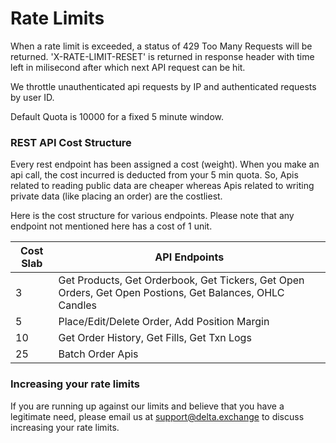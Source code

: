 # Rate Limits

When a rate limit is exceeded, a status of 429 Too Many Requests will be returned.
'X-RATE-LIMIT-RESET' is returned in response header with time left in milisecond
after which next API request can be hit. 

We throttle unauthenticated api requests by IP and authenticated requests by user ID. 

Default Quota is 10000 for a fixed 5 minute window.

### REST API Cost Structure
Every rest endpoint has been assigned a cost (weight). When you make an api call, the cost incurred is deducted from your 5 min quota. So, Apis related to reading public data are cheaper whereas Apis related to writing private data (like placing an order) are the costliest. 

Here is the cost structure for various endpoints. Please note that any endpoint not mentioned here has a cost of 1 unit.

Cost Slab|API Endpoints
--|--
3| Get Products, Get Orderbook, Get Tickers, Get Open Orders, Get Open Postions, Get Balances, OHLC Candles
5| Place/Edit/Delete Order, Add Position Margin
10| Get Order History, Get Fills, Get Txn Logs
25| Batch Order Apis


### Increasing your rate limits

If you are running up against our limits and believe that you have a legitimate need, please email us at [support@delta.exchange](mailto:support@delta.exchange) to discuss increasing your rate limits.
